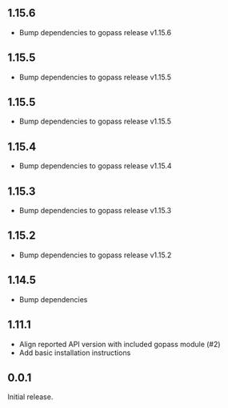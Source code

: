 ## 1.15.6

- Bump dependencies to gopass release v1.15.6

## 1.15.5

- Bump dependencies to gopass release v1.15.5

## 1.15.5

- Bump dependencies to gopass release v1.15.5

## 1.15.4

- Bump dependencies to gopass release v1.15.4

## 1.15.3

- Bump dependencies to gopass release v1.15.3

## 1.15.2
- Bump dependencies to gopass release v1.15.2

## 1.14.5

- Bump dependencies

## 1.11.1

- Align reported API version with included gopass module (#2)
- Add basic installation instructions

## 0.0.1

Initial release.

